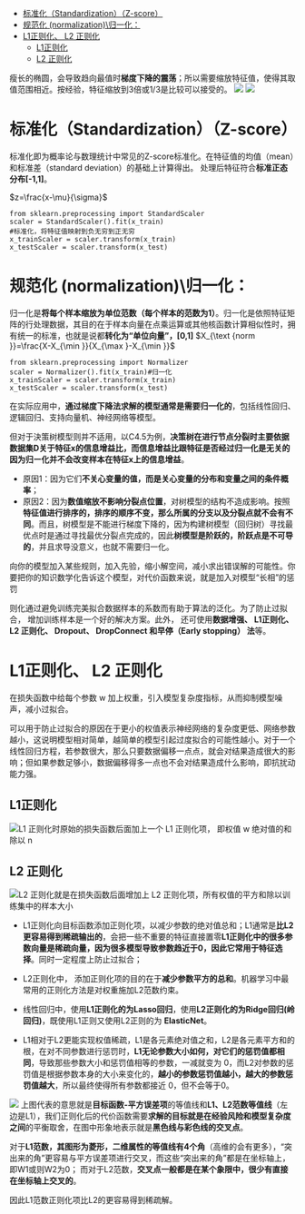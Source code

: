 - [ 标准化（Standardization）（Z-score）](#head1)
- [规范化 (normalization)\归一化：](#head2)
- [L1正则化、 L2 正则化](#head3)
	- [ L1正则化](#head4)
	- [ L2 正则化](#head5)




瘦长的椭圆，会导致趋向最值时**梯度下降的震荡**；所以需要缩放特征值，使得其取值范围相近。按经验，特征缩放到3倍或1/3是比较可以接受的。
![](https://upload-images.jianshu.io/upload_images/18339009-7b8e05b9f479e6b8.png?imageMogr2/auto-orient/strip%7CimageView2/2/w/1240)
![](https://upload-images.jianshu.io/upload_images/18339009-e94b1c23eb15233a?imageMogr2/auto-orient/strip%7CimageView2/2/w/1240)




# <span id="head1"> 标准化（Standardization）（Z-score）</span>
标准化即为概率论与数理统计中常见的Z-score标准化。在特征值的均值（mean）和标准差（standard deviation）的基础上计算得出。
处理后特征符合**标准正态分布[-1,1]**。

$z=\frac{x-\mu}{\sigma}$
```
from sklearn.preprocessing import StandardScaler
scaler = StandardScaler().fit(x_train)  
#标准化，将特征值映射到负无穷到正无穷
x_trainScaler = scaler.transform(x_train) 
x_testScaler = scaler.transform(x_test)
```


# <span id="head2">规范化 (normalization)\归一化：</span>
归一化是**将每个样本缩放为单位范数（每个样本的范数为1）**。归一化是依照特征矩阵的行处理数据，其目的在于样本向量在点乘运算或其他核函数计算相似性时，拥有统一的标准，也就是说都**转化为“单位向量”，[0,1]**
$X_{\text {norm }}=\frac{X-X_{\min }}{X_{\max }-X_{\min }}$



```
from sklearn.preprocessing import Normalizer
scaler = Normalizer().fit(x_train)#归一化
x_trainScaler = scaler.transform(x_train)
x_testScaler = scaler.transform(x_test)  
```

在实际应用中，**通过梯度下降法求解的模型通常是需要归一化的**，包括线性回归、逻辑回归、支持向量机、神经网络等模型。

但对于決策树模型则并不适用，以C4.5为例，**决策树在进行节点分裂时主要依据数据集D关于特征x的信息增益比，而信息增益比跟特征是否经过归一化是无关的因为归ー化并不会改变样本在特征x上的信息增益**。

- 原因1：因为它们**不关心变量的值，而是关心变量的分布和变量之间的条件概率**；
- 原因2：因为**数值缩放不影响分裂点位置**，对树模型的结构不造成影响。按照**特征值进行排序的，排序的顺序不变，那么所属的分支以及分裂点就不会有不同**。而且，树模型是不能进行梯度下降的，因为构建树模型（回归树）寻找最优点时是通过寻找最优分裂点完成的，因此**树模型是阶跃的，阶跃点是不可导的**，并且求导没意义，也就不需要归一化。







向你的模型加入某些规则，加入先验，缩小解空间，减小求出错误解的可能性。你要把你的知识数学化告诉这个模型，对代价函数来说，就是加入对模型“长相”的惩罚

则化通过避免训练完美拟合数据样本的系数而有助于算法的泛化。为了防止过拟合， 增加训练样本是一个好的解决方案。此外， 还可使用**数据增强、 L1正则化、 L2 正则化、 Dropout、 DropConnect 和早停（Early stopping） 法**等。

# <span id="head3">L1正则化、 L2 正则化</span>
在损失函数中给每个参数 w 加上权重，引入模型复杂度指标，从而抑制模型噪声，减小过拟合。 

可以用于防止过拟合的原因在于更小的权值表示神经网络的复杂度更低、网络参数越小，这说明模型相对简单，越简单的模型引起过度拟合的可能性越小。对于一个线性回归方程，若参数很大，那么只要数据偏移一点点，就会对结果造成很大的影响；但如果参数足够小，数据偏移得多一点也不会对结果造成什么影响，即抗扰动能力强。

## <span id="head4"> L1正则化</span>
![L1 正则化时原始的损失函数后面加上一个 L1 正则化项， 即权值 w 绝对值的和除以 n](https://upload-images.jianshu.io/upload_images/18339009-3a8edd4d8c144f16.png?imageMogr2/auto-orient/strip%7CimageView2/2/w/1240)
## <span id="head5"> L2 正则化</span>
![L2 正则化就是在损失函数后面增加上 L2 正则化项，所有权值的平方和除以训练集中的样本大小](https://upload-images.jianshu.io/upload_images/18339009-24b804ecfe54eef4.png?imageMogr2/auto-orient/strip%7CimageView2/2/w/1240)

-  L1正则化向目标函数添加正则化项，以减少参数的绝对值总和；L1通常是**比L2更容易得到稀疏输出的**，会把一些不重要的特征直接置零**L1正则化中的很多参数向量是稀疏向量，因为很多模型导致参数趋近于0，因此它常用于特征选择**。同时一定程度上防止过拟合； 

- L2正则化中， 添加正则化项的目的在于**减少参数平方的总和**。机器学习中最常用的正则化方法是对权重施加L2范数约束。

- 线性回归中，使用**L1正则化的为Lasso回归**，使用**L2正则化的为Ridge回归(岭回归)**，既使用L1正则又使用L2正则的为 **ElasticNet**。

- L1相对于L2更能实现权值稀疏，L1是各元素绝对值之和，L2是各元素平方和的根，在对不同参数进行惩罚时，**L1无论参数大小如何，对它们的惩罚值都相同**，导致那些参数大小和惩罚值相等的参数，一减就变为 0，而L2对参数的惩罚值是根据参数本身的大小来变化的，**越小的参数惩罚值越小，越大的参数惩罚值越大**，所以最终使得所有参数都接近 0，但不会等于0。

![](https://upload-images.jianshu.io/upload_images/18339009-80f4594af295dd20.png?imageMogr2/auto-orient/strip%7CimageView2/2/w/1240)
上图代表的意思就是**目标函数-平方误差项**的等值线和**L1、L2范数等值线**（左边是L1），我们正则化后的代价函数需要**求解的目标就是在经验风险和模型复杂度之间**的平衡取舍，在图中形象地表示就是**黑色线与彩色线的交叉点**。

对于**L1范数，其图形为菱形，二维属性的等值线有4个角**（高维的会有更多），“突出来的角”更容易与平方误差项进行交叉，而这些“突出来的角”都是在坐标轴上，即W1或则W2为0；
而对于L2范数，**交叉点一般都是在某个象限中，很少有直接在坐标轴上交叉的**。

因此L1范数正则化项比L2的更容易得到稀疏解。